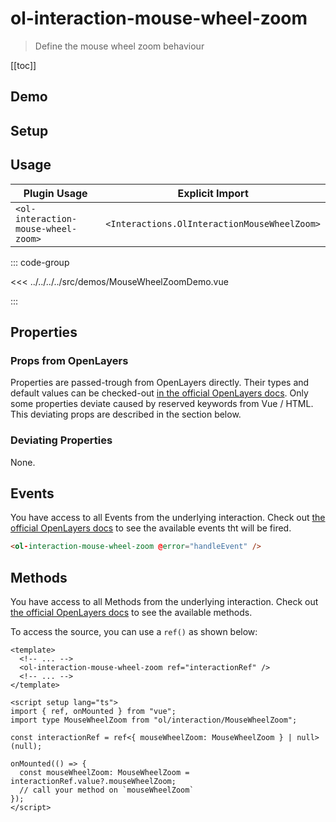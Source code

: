 # ol-interaction-mouse-wheel-zoom

> Define the mouse wheel zoom behaviour

[[toc]]

## Demo

<script setup lang="ts">
import MouseWheelZoomDemo from "@demos/MouseWheelZoomDemo.vue"
</script>

<ClientOnly>
<MouseWheelZoomDemo/>
</ClientOnly>

## Setup

<!--@include: ../../interactions.plugin.md-->

## Usage

| Plugin Usage                        |               Explicit Import                |
| ----------------------------------- | :------------------------------------------: |
| `<ol-interaction-mouse-wheel-zoom>` | `<Interactions.OlInteractionMouseWheelZoom>` |

::: code-group

<<< ../../../../src/demos/MouseWheelZoomDemo.vue

:::

## Properties

### Props from OpenLayers

Properties are passed-trough from OpenLayers directly.
Their types and default values can be checked-out [in the official OpenLayers docs](https://openlayers.org/en/latest/apidoc/module-ol_interaction_MouseWheelZoom.html).
Only some properties deviate caused by reserved keywords from Vue / HTML.
This deviating props are described in the section below.

### Deviating Properties

None.

## Events

You have access to all Events from the underlying interaction.
Check out [the official OpenLayers docs](https://openlayers.org/en/latest/apidoc/module-ol_interaction_MouseWheelZoom.html) to see the available events tht will be fired.

```html
<ol-interaction-mouse-wheel-zoom @error="handleEvent" />
```

## Methods

You have access to all Methods from the underlying interaction.
Check out [the official OpenLayers docs](https://openlayers.org/en/latest/apidoc/module-ol_interaction_MouseWheelZoom.html) to see the available methods.

To access the source, you can use a `ref()` as shown below:

```vue
<template>
  <!-- ... -->
  <ol-interaction-mouse-wheel-zoom ref="interactionRef" />
  <!-- ... -->
</template>

<script setup lang="ts">
import { ref, onMounted } from "vue";
import type MouseWheelZoom from "ol/interaction/MouseWheelZoom";

const interactionRef = ref<{ mouseWheelZoom: MouseWheelZoom } | null>(null);

onMounted(() => {
  const mouseWheelZoom: MouseWheelZoom = interactionRef.value?.mouseWheelZoom;
  // call your method on `mouseWheelZoom`
});
</script>
```
